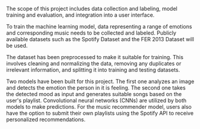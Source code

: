 The scope of this project includes data collection and labeling, model training and evaluation, and integration into a user interface.

To train the machine learning model, data representing a range of emotions and corresponding music needs to be collected and labeled. Publicly available datasets such as the Spotify Dataset and the FER 2013 Dataset will be used.

The dataset has been preprocessed to make it suitable for training. This involves cleaning and normalizing the data, removing any duplicates or irrelevant information, and splitting it into training and testing datasets.

Two models have been built for this project. The first one analyzes an image and detects the emotion the person in it is feeling. The second one takes the detected mood as input and generates suitable songs based on the user's playlist. Convolutional neural networks (CNNs) are utilized by both models to make predictions. For the music recommender model, users also have the option to submit their own playlists using the Spotify API to receive personalized recommendations.
